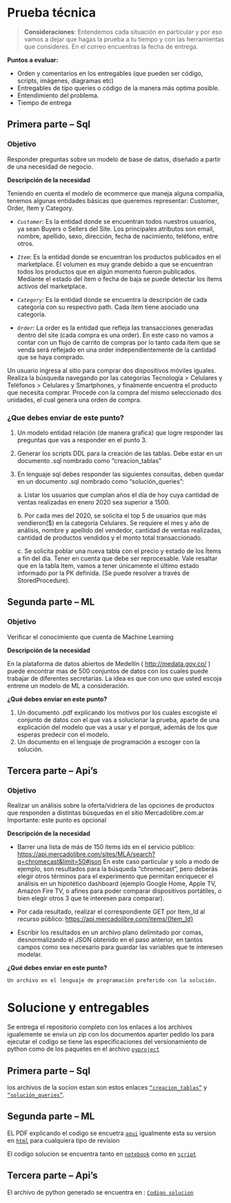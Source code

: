 # Prueba técnica 
> **Consideraciones**: 
Entendemos cada situación en particular y por eso vamos a dejar que hagas la prueba a tu tiempo y
con las herramientas que consideres. En el correo encuentras la fecha de entrega.

**Puntos a evaluar:**

-  Orden y comentarios en los entregables (que pueden ser código, scripts, imágenes,
diagramas etc)
-  Entregables de tipo queries o código de la manera más optima posible.
-  Entendimiento del problema.
-  Tiempo de entrega

## Primera parte – Sql
### **Objetivo**
Responder preguntas sobre un modelo de base de datos, diseñado a partir de una necesidad de
negocio.

**Descripción de la necesidad**

Teniendo en cuenta el modelo de ecommerce que maneja alguna compañía, tenemos algunas
entidades básicas que queremos representar: Customer, Order, Item y Category.

- *`Customer`*: Es la entidad donde se encuentran todos nuestros usuarios, ya sean Buyers o
Sellers del Site. Los principales atributos son email, nombre, apellido, sexo, dirección, fecha
de nacimiento, teléfono, entre otros.

- *`Item`*: Es la entidad donde se encuentran los productos publicados en el marketplace. El
volumen es muy grande debido a que se encuentran todos los productos que en algún
momento fueron publicados. Mediante el estado del ítem o fecha de baja se puede detectar
los ítems activos del marketplace.

- *`Category`*: Es la entidad donde se encuentra la descripción de cada categoría con su
respectivo path. Cada ítem tiene asociado una categoría.

- *`Order`*: La order es la entidad que refleja las transacciones generadas dentro del site (cada
compra es una order). En este caso no vamos a contar con un flujo de carrito de compras
por lo tanto cada ítem que se venda será reflejado en una order independientemente de la
cantidad que se haya comprado.

Un usuario ingresa al sitio para comprar dos dispositivos móviles iguales. Realiza la búsqueda
navegando por las categorías Tecnología > Celulares y Teléfonos > Celulares y Smartphones, y
finalmente encuentra el producto que necesita comprar. Procede con la compra del mismo
seleccionado dos unidades, el cual genera una orden de compra.

### ¿Que debes enviar de este punto?
1. Un modelo entidad relación (de manera grafica) que logre responder las preguntas que vas
a responder en el punto 3.
2. Generar los scripts DDL para la creación de las tablas. Debe estar en un documento .sql
nombrado como “creacion_tablas”
3. En lenguaje sql debes responder las siguientes consultas, deben quedar en un documento
.sql nombrado como “solución_queries”:

    a. Listar los usuarios que cumplan años el día de hoy cuya cantidad de ventas
realizadas en enero 2020 sea superior a 1500.

    b. Por cada mes del 2020, se solicita el top 5 de usuarios que más vendieron($) en la
categoría Celulares. Se requiere el mes y año de análisis, nombre y apellido del
vendedor, cantidad de ventas realizadas, cantidad de productos vendidos y el
monto total transaccionado.

    c. Se solicita poblar una nueva tabla con el precio y estado de los Ítems a fin del día.
Tener en cuenta que debe ser reprocesable. Vale resaltar que en la tabla Item,
vamos a tener únicamente el último estado informado por la PK definida. (Se puede
resolver a través de StoredProcedure).

## Segunda parte – ML
### **Objetivo**
Verificar el conocimiento que cuenta de Machine Learning

**Descripción de la necesidad**

En la plataforma de datos abiertos de Medellín ( http://medata.gov.co/ ) puede encontrar mas de
500 conjuntos de datos con los cuales puede trabajar de diferentes secretarías. La idea es que con
uno que usted escoja entrene un modelo de ML a consideración.

**¿Qué debes enviar en este punto?**
1. Un documento .pdf explicando los motivos por los cuales escogiste el conjunto de datos con
el que vas a solucionar la prueba, aparte de una explicación del modelo que vas a usar y el
porqué, además de los que esperas predecir con el modelo.
2. Un documento en el lenguaje de programación a escoger con la solución.

## Tercera parte – Api’s
### **Objetivo**
Realizar un análisis sobre la oferta/vidriera de las opciones de productos que responden a distintas
búsquedas en el sitio Mercadolibre.com.ar
Importante: este punto es opcional

**Descripción de la necesidad**

-  Barrer una lista de más de 150 ítems ids en el servicio público:
https://api.mercadolibre.com/sites/MLA/search?q=chromecast&limit=50#json En este
caso particular y solo a modo de ejemplo, son resultados para la búsqueda “chromecast”,
pero deberás elegir otros términos para el experimento que permitan enriquecer el análisis
en un hipotético dashboard (ejemplo Google Home, Apple TV, Amazon Fire TV, o afines para
poder comparar dispositivos portátiles, o bien elegir otros 3 que te interesen para
comparar).

-  Por cada resultado, realizar el correspondiente GET por Item_Id al recurso público:
https://api.mercadolibre.com/items/{Item_Id}

-  Escribir los resultados en un archivo plano delimitado por comas, desnormalizando el JSON
obtenido en el paso anterior, en tantos campos como sea necesario para guardar las
variables que te interesen modelar.

**¿Qué debes enviar en este punto?**

    Un archivo en el lenguaje de programación preferido con la solución.



# Solucione y entregables
Se entrega el repositorio completo con los enlaces a los archivos igualemente se envia un zip con los documentos aparter pedido
los para ejecutar el codigo se tiene las especificaciones del versionamiento de python como de los paquetes en el archivo [`pyproject`](pyproject.toml)

## Primera parte – Sql
los archivos de la socion estan son estos enlaces [`“creacion_tablas”`](src/data/sql/creacion_tablas.sql) y [`“solución_queries”`](src/data/sql/solución_queries.sql).


## Segunda parte – ML
EL PDF explicando el codigo se encuetra [`aqui`](src/SegundoPunto.pdf) igualmente esta su version en [`html`](src/SegundoPunto.html) para cualquiera tipo de revision 

El codigo solucion se encuentra tanto en [`notebook`](src/notebooks/PrimerPunto_educacion.ipynb) como en [`script`](<src/Segunda Parte ML.py>)


## Tercera parte – Api’s
El archivo de python generado se encuentra en : [`Codigo solucion`](<src/Tercera Parte API.py>)